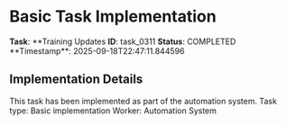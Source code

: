 # Basic Task Implementation

**Task**: **Training Updates
**ID**: task_0311
**Status**: COMPLETED
**Timestamp\*\*: 2025-09-18T22:47:11.844596

## Implementation Details

This task has been implemented as part of the automation system.
Task type: Basic implementation
Worker: Automation System
